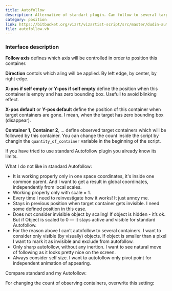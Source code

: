 ```yaml
---
title: Autofollow
description: Alternative of standart plugin. Can follow to several targets.
category: position
link: https://bitbucket.org/vizrt/vizartist-script/src/master/dudin-autofollow/
file: autofollow.vb
---
```


<interface-description image="autofollow-ui.png">

### Interface description

__Follow axis__ defines which axis will be controlled in order to position this container.

__Direction__ contols which aling will be applied. By left edge, by center, by right edge.

__X-pos if self empty__ or __Y-pos if self empty__ define the position when this container is empty and has zero bounding box. Usefull to avoid blinking effect.

__X-pos default__ or __Y-pos default__ define the position of this container when target containers are gone. I mean, when the target has zero bounding box (disappear).

__Container 1__, __Container 2__, ... define observed target containers which will be followed by this container. You can change the count inside the script by changin the ```quantity_of_container``` variable in the beginning of the script.

</interface-description>

If you have tried to use standard Autofollow plugin you already know its limits.

<media-image name="autofollow-plugin.png" />

What I do not like in standard Autofollow:

* It is working properly only in one space coordinates, it's inside one common parent. And I want to get a result in global coordinates, independently from local scales.
* Working properly only with scale = 1.
* Every time I need to reinvestigate how it works! It just annoy me.
* Stays in previous position when target container gets invisible. I need some defined position in this case.
* Does not consider invisible object by scaling! If object is hidden - it’s ok. But if Object is scaled to 0 — it stays active and visible for standard Autofollow.
* For the reason above I can’t autofollow to several containers. I want to consider only visible (by visually) objects. If object is smaller than a pixel I want to mark it as invisible and exclude from autofollow.
* Only sharp autofollow, without any inertion. I want to see natural move of following as it looks pretty nice on the screen.
* Always consider self size. I want to autofollow only pivot point for independent animation of appearing.

Compare standard and my Autofollow:

<media-youtube url="https://www.youtube.com/embed/au4bwUw4Vwg" />

For changing the count of observing containers, overwrite this setting:

<media-image name="autofollow-change-count.png" />
